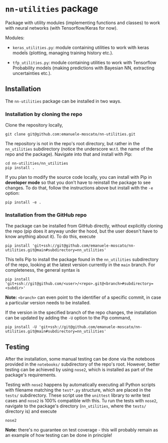 # `nn-utilities` package

Package with utility modules (implementing functions and classes) to work with
neural networks (with Tensorflow/Keras for now).

Modules:
- `keras_utilities.py`: module containing utilities to work with keras models (plotting, managing training history etc.).

- `tfp_utilities.py`: module containing utilities to work with Tensorflow Probability models (making predictions with Bayesian NN, extracting uncertainties etc.).

## Installation

The `nn-utilities` package can be installed in two ways.

### Installation by cloning the repo

Clone the repository locally,
```
git clone git@github.com:emanuele-moscato/nn-utilities.git
```
The repository is not in the repo's root directory, but rather in the `nn_utilities` subdirectory (notice the underscore w.r.t. the name of the repo and the package). Navigate into that and install with Pip:
```
cd nn-utilities/nn_utilities
pip install .
```

If you plan to modify the source code locally, you can install with Pip in **developer mode** so that you don't have to reinstall the package to see changes. To do that, follow the instructions above but install with the `-e` option:
```
pip install -e .
```

### Installation from the GitHub repo

The package can be installed from GitHub directly, without explicitly cloning the repo (pip does it anyway under the hood, but the user doesn't have to know anything about it). To do this, execute
```
pip install 'git+ssh://git@github.com/emanuele-moscato/nn-utilities.git@main#subdirectory=nn_utilities'
```

This tells Pip to install the package found in the `nn_utilities` subdirectory of the repo, looking at the latest version currently in the `main` branch. For completeness, the general syntax is
```
pip install 'git+ssh://git@github.com/<user>/<repo>.git@<branch>#subdirectory=<subdir>'
```

**Note:** `<branch>` can even point to the identifier of a specific commit, in case a particular version needs to be installed.

If the version in the specified branch of the repo changes, the installation can be updated by adding the `-U` option to the Pip command,
```
pip install -U 'git+ssh://git@github.com/emanuele-moscato/nn-utilities.git@main#subdirectory=nn_utilities'
```

## Testing

After the installation, some manual testing can be done via the noteboos provided in the `notebooks/` subdirectory of the repo's root. However, better testing can be achieved by using `nose2`, which is installed as part of the package's requirements.

Testing with `nose2` happens by automatically executing all Python scripts with filename matching the `test*.py` structure, which are placed in the `tests/` subdirectory. These script use the `unittest` library to write test cases and `nose2` is 100% compatible with this. Tu run the tests with `nose2`, navigate to the package's directory (`nn_utilities`, where the `tests/` directory is) and execute
```
nose2
```

**Note:** there's no guarantee on test coverage - this will probably remain as an example of how testing can be done in principle!
